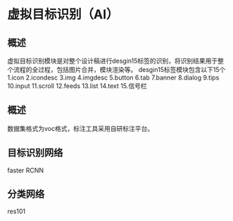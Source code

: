 # 虚拟目标识别（AI）
## 概述
虚拟目标识别模块是对整个设计稿进行desgin15标签的识别，将识别结果用于整个流程的全过程，包括图片合并，模块渲染等。
desgin15标签模块包含以下15个
1.icon
2.icondesc
3.img
4.imgdesc
5.button
6.tab
7.banner
8.dialog
9.tips
10.input
11.scroll
12.feeds
13.list
14.text
15.信号栏
## 概述
数据集格式为voc格式，标注工具采用自研标注平台。
## 目标识别网络
faster RCNN
## 分类网络
res101